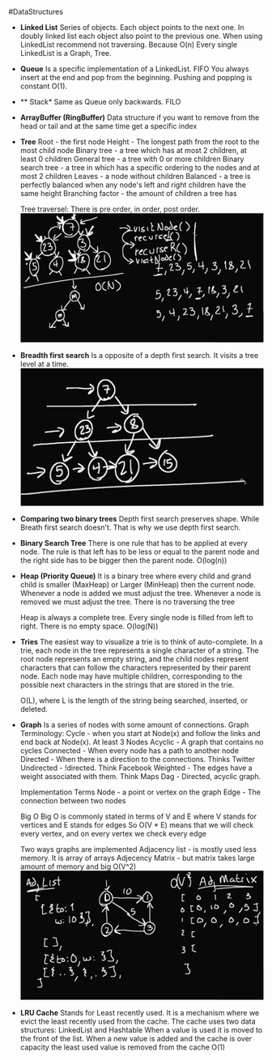 ﻿#DataStructures

* **Linked List**
	Series of objects. Each object points to the next one.
	In doubly linked list each object also point to the previous one.
	When using LinkedList recommend not traversing.
	Because O(n)
	Every single LinkedList is a Graph, Tree.

* **Queue**
	Is a specific implementation of a LinkedList. FIFO
	You always insert at the end and pop from the beginning.
	Pushing and popping is constant O(1).

* ** Stack*
	Same as Queue only backwards. FILO

* **ArrayBuffer (RingBuffer)**
	Data structure if you want to remove from the head or tail and at the same time get a specific index

* **Tree**
	Root - the first node
	Height - The longest path from the root to the most child node
	Binary tree - a tree which has at most 2 children, at least 0 children
	General tree - a tree with 0 or more children
	Binary search tree - a tree in which has a specific ordering to the nodes and at most 2 children
	Leaves - a node without children
	Balanced - a tree is perfectly balanced when any node's left and right children have the same height
	Branching factor - the amount of children a tree has


	Tree traversel:
	There is pre order, in order, post order.
	![TreeTraversal](./Images/TreeTraversal.PNG)

* **Breadth first search**
	Is a opposite of a depth first search.
	It visits a tree level at a time.
	![BFS](./Images/BFS.PNG)

* **Comparing two binary trees**
	Depth first search preserves shape. While Breath first search doesn't.
	That is why we use depth first search.

* **Binary Search Tree**
	There is one rule that has to be applied at every node.
	The rule is that left has to be less or equal to the parent node and the right side has to be bigger then the parent node.
	O(log(n))

* **Heap (Priority Queue)**
	It is a binary tree where every child and grand child is smaller (MaxHeap) or
	Larger (MinHeap) then the current node.
	Whenever a node is added we must adjust the tree.
	Whenever a node is removed we must adjust the tree.
	There is no traversing the tree

	Heap is always a complete tree. Every single node is filled from left to right. There is no empty space.
	O(log(N))

* **Tries**
	The easiest way to visualize a trie is to think of auto-complete.
	In a trie, each node in the tree represents a single character of a string. 
	The root node represents an empty string, and the child nodes represent characters that can follow the characters represented by their parent node. 
	Each node may have multiple children, corresponding to the possible next characters in the strings that are stored in the trie.

	O(L), where L is the length of the string being searched, inserted, or deleted.

* **Graph**
	Is a series of nodes with some amount of connections.
	Graph Terminology:
	Cycle - when you start at Node(x) and follow the links and end back at Node(x). At least 3 Nodes
	Acyclic - A graph that contains no cycles
	Connected - When every node has a path to another node
	Directed -  When there is a direction to the connections. Thinks Twitter
	Undirected - !directed. Think Facebook
	Weighted - The edges have a weight associated with them. Think Maps
	Dag - Directed, acyclic graph.

	Implementation Terms
	Node - a point or vertex on the graph
	Edge - The connection between two nodes

	Big O
	Big O is commonly stated in terms of V and E where V stands for vertices and E stands for edges
	So O(V * E) means that we will  check every vertex, and on every vertex we check every edge

	Two ways graphs are implemented
	Adjacency list - is mostly used less memory. It is array of arrays
	Adjecency Matrix - but matrix takes large amount of memory and big O(V^2)
	![GraphImplementation](./Images/GraphImplementation.PNG)

* **LRU Cache**
	Stands for Least recently used.
	It is a mechanism where we evict the least recently used from the cache.
	The cache uses two data structures:
	LinkedList and Hashtable
	When a value is used it is moved to the front of the list.
	When a new value is added and the cache is over capacity the least used value is removed from the cache
	O(1)